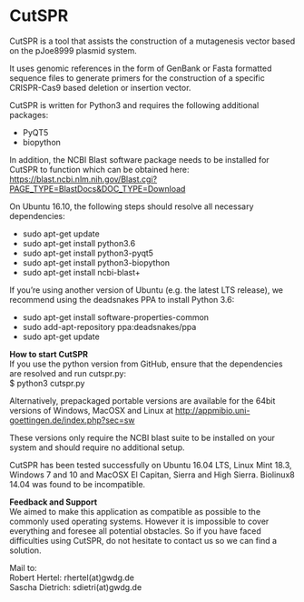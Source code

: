 # CutSPR
CutSPR is a tool that assists the construction of a mutagenesis vector based on the pJoe8999 plasmid system.

It uses genomic references in the form of GenBank or Fasta formatted sequence files to generate primers for the construction of a specific CRISPR-Cas9 based deletion or insertion vector.


CutSPR is written for Python3 and requires the following additional packages:
<ul>
<li>PyQT5</li>
<li>biopython</li>
</ul>

In addition, the NCBI Blast software package needs to be installed for CutSPR to function which can be obtained here:
https://blast.ncbi.nlm.nih.gov/Blast.cgi?PAGE_TYPE=BlastDocs&DOC_TYPE=Download


On Ubuntu 16.10, the following steps should resolve all necessary dependencies:
<ul>
  <li>sudo apt-get update</li>
  <li>sudo apt-get install python3.6</li>
  <li>sudo apt-get install python3-pyqt5</li>
  <li>sudo apt-get install python3-biopython</li>
  <li>sudo apt-get install ncbi-blast+</li>
</ul>

If you’re using another version of Ubuntu (e.g. the latest LTS release), we recommend using the deadsnakes PPA to install Python 3.6:
<ul>
  <li>sudo apt-get install software-properties-common</li>
  <li>sudo add-apt-repository ppa:deadsnakes/ppa</li>
  <li>sudo apt-get update</li>
</ul>

<b>How to start CutSPR</b><br>
If you use the python version from GitHub, ensure that the dependencies are resolved and run cutspr.py:<br>
$ python3 cutspr.py

Alternatively, prepackaged portable versions are available for the 64bit versions of Windows, MacOSX and Linux at
http://appmibio.uni-goettingen.de/index.php?sec=sw

These versions only require the NCBI blast suite to be installed on your system and should require no additional setup.

CutSPR has been tested successfully on Ubuntu 16.04 LTS, Linux Mint 18.3, Windows 7 and 10 and MacOSX El Capitan, Sierra and High Sierra.
Biolinux8 14.04 was found to be incompatible.

<b>Feedback and Support</b><br>
We aimed to make this application as compatible as possible to the commonly used operating systems. However it is impossible to cover everything and foresee all potential obstacles. So if you have faced difficulties using CutSPR, do not hesitate to contact us so we can find a solution.

Mail to:<br>
Robert Hertel: rhertel(at)gwdg.de<br>
Sascha Dietrich: sdietri(at)gwdg.de

